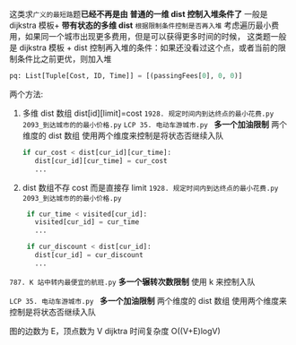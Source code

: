 这类求`广义的最短路`题**已经不再是由 普通的一维 dist 控制入堆条件了**
一般是 dijkstra 模板+ **带有状态的多维 dist** `根据限制条件控制是否再入堆`
考虑遍历最小费用，如果同一个城市出现更多费用，但是可以获得更多时间的时候，
这类题一般是 dijkstra 模板 + dist 控制再入堆的条件：如果还没看过这个点，或者当前的限制条件比之前更优，则加入堆

```Python
pq: List[Tuple[Cost, ID, Time]] = [(passingFees[0], 0, 0)]
```

两个方法:

1. 多维 dist 数组 dist[id][limit]=cost
   `1928. 规定时间内到达终点的最小花费.py`
   `2093_到达城市的的最小价格.py`
   `LCP 35. 电动车游城市.py `
   **多一个加油限制**
   两个维度的 dist 数组
   使用两个维度来控制是将状态否继续入队
   ```Python
   if cur_cost < dist[cur_id][cur_time]:
      dist[cur_id][cur_time] = cur_cost
      ...
   ```
2. dist 数组不存 cost 而是直接存 limit
   `1928. 规定时间内到达终点的最小花费.py`
   `2093_到达城市的的最小价格.py`

   ```Python
    if cur_time < visited[cur_id]:
      visited[cur_id] = cur_time
      ...

    if cur_discount < dist[cur_id]:
      dist[cur_id] = cur_discount
      ...

   ```

`787. K 站中转内最便宜的航班.py`
**多一个辗转次数限制**
使用 k 来控制入队

`LCP 35. 电动车游城市.py `
**多一个加油限制**
两个维度的 dist 数组
使用两个维度来控制是将状态否继续入队

图的边数为 E，顶点数为 V
dijktra 时间复杂度 O((V+E)logV)
